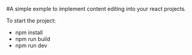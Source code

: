 #A simple exmple to implement content editing into your react projects.

To start the project:

- npm install
- npm run build
- npm run dev
